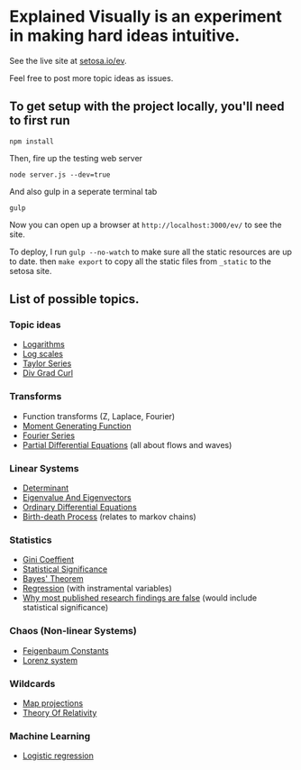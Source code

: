 # Explained Visually is an experiment in making hard ideas intuitive.

See the live site at [setosa.io/ev](http://setosa.io/ev/).

Feel free to post more topic ideas as issues.

## To get setup with the project locally, you'll need to first run

    npm install

Then, fire up the testing web server

    node server.js --dev=true

And also gulp in a seperate terminal tab

    gulp

Now you can open up a browser at `http://localhost:3000/ev/` to see the site.

To deploy, I run `gulp --no-watch` to make sure all the static resources are up
to date. then `make export` to copy all the static files from `_static` to the
setosa site.

## List of possible topics.

### Topic ideas
* [Logarithms](https://en.wikipedia.org/wiki/Logarithm)
* [Log scales](https://en.wikipedia.org/wiki/Logarithmic_scale)
* [Taylor Series](https://en.wikipedia.org/wiki/Taylor_series)
* [Div Grad Curl](https://en.wikipedia.org/wiki/Vector_calculus_identities)


### Transforms
* Function transforms (Z, Laplace, Fourier)
* [Moment Generating Function](https://en.wikipedia.org/wiki/Moment-generating_function)
* [Fourier Series](https://en.wikipedia.org/wiki/Fourier_series)
* [Partial Differential Equations](https://en.wikipedia.org/wiki/Partial_differential_equation) (all about flows and waves)

### Linear Systems
* [Determinant](https://en.wikipedia.org/wiki/Determinant)
* [Eigenvalue And Eigenvectors](https://en.wikipedia.org/wiki/Eigenvalues_and_eigenvectors)
* [Ordinary Differential Equations](https://en.wikipedia.org/wiki/Ordinary_differential_equation)
* [Birth-death Process](https://en.wikipedia.org/wiki/Birth%E2%80%93death_process) (relates to markov chains)

### Statistics
* [Gini Coeffient](https://en.wikipedia.org/wiki/Gini_coefficient)
* [Statistical Significance](https://en.wikipedia.org/wiki/Statistical_significance)
* [Bayes' Theorem](https://en.wikipedia.org/wiki/Bayes'_theorem)
* [Regression](https://en.wikipedia.org/wiki/Regression_analysis) (with instramental variables)
* [Why most published research findings are false](https://en.wikipedia.org/wiki/John_P._A._Ioannidis) (would include statistical significance)

### Chaos (Non-linear Systems)
* [Feigenbaum Constants](https://en.wikipedia.org/wiki/Feigenbaum_constants)
* [Lorenz system](https://en.wikipedia.org/wiki/Lorenz_system)

### Wildcards
* [Map projections](https://en.wikipedia.org/wiki/Map_projection)
* [Theory Of Relativity](https://en.wikipedia.org/wiki/Theory_of_relativity)

### Machine Learning
* [Logistic regression](https://en.wikipedia.org/wiki/Logistic_regression)

